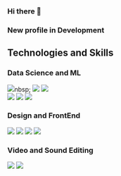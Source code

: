 ### Hi there 👋
### New profile in Development
<!--
**KiloSat/KiloSat** is a ✨ _special_ ✨ repository because its `README.md` (this file) appears on your GitHub profile.

Here are some ideas to get you started:

- 🔭 I’m currently working on ...
- 🌱 I’m currently learning ...
- 👯 I’m looking to collaborate on ...
- 🤔 I’m looking for help with ...
- 💬 Ask me about ...
- 📫 How to reach me: ...
- 😄 Pronouns: ...
- ⚡ Fun fact: ...
-->
<h2>Technologies and Skills</h2>
<p align='left'>
  <h3>Data Science and ML</h3>
  <a href=""><img src="https://img.icons8.com/color/70/000000/tensorflow.png"/></a>nbsp;
  <a href=""><img src="https://img.icons8.com/color/70/000000/python--v2.png"/></a>
  <a href=""><img src="https://img.icons8.com/color/70/000000/opencv.png"/></a>
  <br>
  <a href=""><img src="https://img.icons8.com/color/70/000000/google-cloud-platform.png"/></a>
  <a href=""><img src="https://img.icons8.com/color/70/000000/mongodb.png"/></a>
  <a href=""><img src="https://img.icons8.com/fluent/70/000000/wolfram-alpha.png"/></a>
  
  
  <h3>Design and FrontEnd</h3>
  <a href=""><img src="https://img.icons8.com/color/70/000000/figma--v2.png"/></a>
  <a href=""><img src="https://img.icons8.com/color/70/000000/html-5--v1.png"/></a>
  <a href=""><img src="https://img.icons8.com/color/70/000000/css3.png"/></a>
  <a href=""><img src="https://img.icons8.com/color/70/000000/javascript--v2.png"/></a>
  
  <h3>Video and Sound Editing</h3>
  <a href=""><img src="https://img.icons8.com/color/70/000000/davinci-resolve.png"/></a>
  <a href=""><img src="https://img.icons8.com/color/74/000000/ableton.png"/></a>
</p>  
